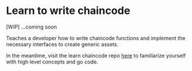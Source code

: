# Learn to write chaincode

[WIP]
...coming soon

Teaches a developer how to write chaincode functions and implement the necessary
interfaces to create generic assets.

In the meantime, visit the learn chaincode repo [here](https://github.com/IBM-Blockchain/learn-chaincode)
to familiarize yourself with high level concepts and go code.  
